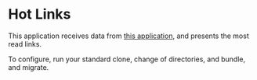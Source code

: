 # Hot Links

This application receives data from [this
application](http://url-lockbox-schutte.herokuapp.com/), and presents the most
read links.

To configure, run your standard clone, change of directories, and bundle, and
migrate.

